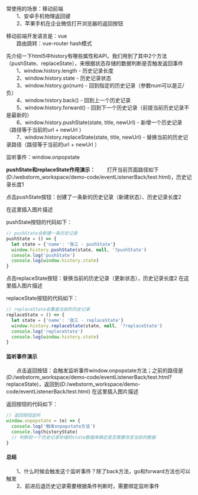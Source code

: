 常使用的场景：移动前端  
&emsp;&emsp;1、安卓手机物理返回键  
&emsp;&emsp;2、苹果手机在企业微信打开浏览器的返回按钮

移动前端开发语言是：vue  
&emsp;&emsp;路由跳转：vue-router hash模式

先介绍一下html5中history有哪些属性和API，我们用到了其中2个方法（pushState、replaceState），来根据状态存储的数据判断是否触发返回事件  
&emsp;&emsp;1、window.history.length - 历史记录长度  
&emsp;&emsp;2、window.history.state - 历史记录状态  
&emsp;&emsp;3、window.history.go(num) - 回到指定的历史记录（参数num可以是正/负）  
&emsp;&emsp;4、window.history.back() - 回到上一个历史记录  
&emsp;&emsp;5、window.history.forward() - 回到下一个历史记录（前提当前历史记录不是最新的）  
&emsp;&emsp;6、window.history.pushState(state, title, newUrl) - 新增一个历史记录（路径等于当前的url + newUrl ）  
&emsp;&emsp;7、window.history.replaceState(state, title, newUrl) - 替换当前的历史记录路径（路径等于当前的url + newUrl ）  

监听事件：window.onpopstate

**pushState和replaceState作用演示：**
&emsp;&emsp;打开当前页面路径如下(D:/webstorm_workspace/demo-code/eventListenerBack/test.html)，历史记录长度1  

点击pushState按钮：创建了一条新的历史记录（新建状态）、历史记录长度2  

在这里插入图片描述

pushState按钮的代码如下：
```js
// pushState会新建一条历史记录
pushState = () => {
  let state = {'name': '张三 - pushState'}
  window.history.pushState(state, null, '?pushState')
  console.log('pushState')
  console.log(window.history.state)
}
```
点击replaceState按钮：替换当前的历史记录（更新状态），历史记录长度2
在这里插入图片描述

replaceState按钮的代码如下：
```js
// replaceState会覆盖当前的历史记录
replaceState = () => {
  let state = {'name': '张三 - replaceState'}
  window.history.replaceState(state, null, '?replaceState')
  console.log('replaceState')
  console.log(window.history.state)
}
```

#### 监听事件演示
&emsp;&emsp;点击返回按钮：会触发监听事件window.onpopstate方法；之前的路径是(D:/webstorm_workspace/demo-code/eventListenerBack/test.html?replaceState)，返回到(D:/webstorm_workspace/demo-code/eventListenerBack/test.html)
在这里插入图片描述

返回按钮的代码如下：
```js
// 返回按钮监听
window.onpopstate = (e) => {
  console.log('触发onpopstate方法')
  console.log(historyState)
  // 判断前一个历史记录存储的state数据来确定是否需要改变当前的数据
}
```

#### 总结
&emsp;&emsp;1、什么时候会触发这个监听事件？除了back方法，go和forward方法也可以触发  
&emsp;&emsp;2、前进后退历史记录需要根据条件判断时，需要绑定监听事件  
